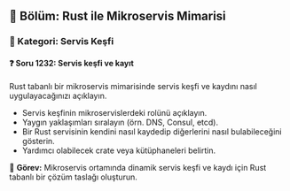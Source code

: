 ## 📘 Bölüm: Rust ile Mikroservis Mimarisi
### 🔹 Kategori: Servis Keşfi
#### ❓ Soru 1232: Servis keşfi ve kayıt

Rust tabanlı bir mikroservis mimarisinde servis keşfi ve kaydını nasıl uygulayacağınızı açıklayın.

- Servis keşfinin mikroservislerdeki rolünü açıklayın.
- Yaygın yaklaşımları sıralayın (örn. DNS, Consul, etcd).
- Bir Rust servisinin kendini nasıl kaydedip diğerlerini nasıl bulabileceğini gösterin.
- Yardımcı olabilecek crate veya kütüphaneleri belirtin.

🔧 **Görev:** Mikroservis ortamında dinamik servis keşfi ve kaydı için Rust tabanlı bir çözüm taslağı oluşturun.
